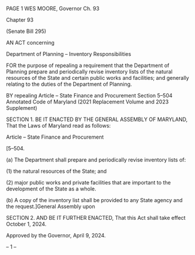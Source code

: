 PAGE 1
WES MOORE, Governor Ch. 93

Chapter 93

(Senate Bill 295)

AN ACT concerning

Department of Planning – Inventory Responsibilities

FOR the purpose of repealing a requirement that the Department of Planning prepare and
periodically revise inventory lists of the natural resources of the State and certain
public works and facilities; and generally relating to the duties of the Department of
Planning.

BY repealing
Article – State Finance and Procurement
Section 5–504
Annotated Code of Maryland
(2021 Replacement Volume and 2023 Supplement)

SECTION 1. BE IT ENACTED BY THE GENERAL ASSEMBLY OF MARYLAND,
That the Laws of Maryland read as follows:

Article – State Finance and Procurement

[5–504.

(a) The Department shall prepare and periodically revise inventory lists of:

(1) the natural resources of the State; and

(2) major public works and private facilities that are important to the
development of the State as a whole.

(b) A copy of the inventory list shall be provided to any State agency and the
request.]General Assembly upon

SECTION 2. AND BE IT FURTHER ENACTED, That this Act shall take effect
October 1, 2024.

Approved by the Governor, April 9, 2024.

– 1 –